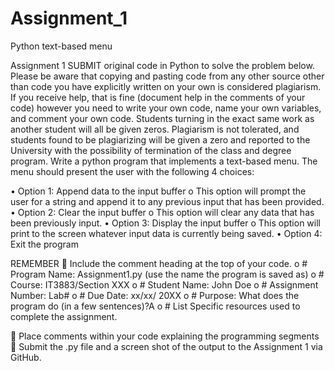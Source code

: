 # Assignment_1
Python text-based menu

Assignment 1
SUBMIT original code in Python to solve the problem below.  
Please be aware that copying and pasting code from any other source other than code you have explicitly written on your own is considered plagiarism.  If you receive help, that is fine (document help in the comments of your code) however you need to write your own code, name your own variables, and comment your own code. Students turning in the exact same work as another student will all be given zeros. Plagiarism is not tolerated, and students found to be plagiarizing will be given a zero and reported to the University with the possibility of termination of the class and degree program.
Write a python program that implements a text-based menu. The menu should present the user with the following 4 choices:

•	Option 1: Append data to the input buffer
o	This option will prompt the user for a string and append it to any previous input that has been provided.
•	Option 2: Clear the input buffer
o	This option will clear any data that has been previously input.
•	Option 3: Display the input buffer
o	This option will print to the screen whatever input data is currently being saved.
•	Option 4: Exit the program
	

REMEMBER 
	Include the comment heading at the top of your code.
o	# Program Name: Assignment1.py (use the name the program is saved as)
o	# Course: IT3883/Section XXX
o	# Student Name: John Doe
o	# Assignment Number: Lab#
o	# Due Date: xx/xx/ 20XX
o	# Purpose: What does the program do (in a few sentences)?A
o	# List Specific resources used to complete the assignment.

	Place comments within your code explaining the programming segments
	Submit the .py file and a screen shot of the output to the Assignment 1 via GitHub.

